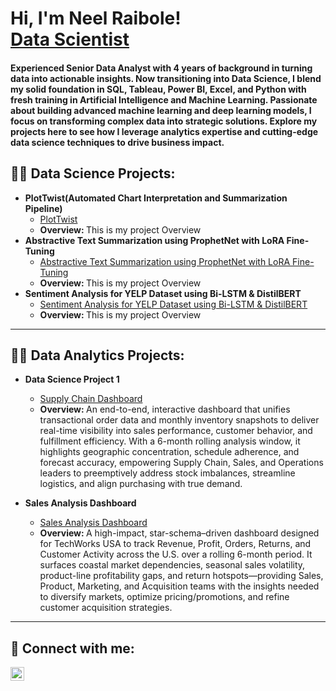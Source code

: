 <h1>Hi, I'm Neel Raibole! <br/><a href = "https://www.linkedin.com/in/neelraibole/">Data Scientist</a></h1>

<h4>Experienced Senior Data Analyst with 4 years of background in turning data into actionable insights. Now transitioning into Data Science, I blend my solid foundation in SQL, Tableau, Power BI, Excel, and Python with fresh training in Artificial Intelligence and Machine Learning. Passionate about building advanced machine learning and deep learning models, I focus on transforming complex data into strategic solutions. Explore my projects here to see how I leverage analytics expertise and cutting-edge data science techniques to drive business impact. </h4>
<h2>👨‍💻 Data Science Projects:</h2>

- <b>PlotTwist(Automated Chart Interpretation and Summarization Pipeline)</b>
  - [PlotTwist](https://github.com/Neel-Raibole/PlotTwist)
  - <b>Overview: </b>This is my project Overview
- <b>Abstractive Text Summarization using ProphetNet with LoRA Fine-Tuning</b>
  - [Abstractive Text Summarization using ProphetNet with LoRA Fine-Tuning](https://github.com/Neel-Raibole/Abstractive-Text-Summarization-using-ProphetNet-with-LoRA-Fine-Tuning)
  - <b>Overview: </b>This is my project Overview
- <b>Sentiment Analysis for YELP Dataset using Bi-LSTM & DistilBERT</b>
  - [Sentiment Analysis for YELP Dataset using Bi-LSTM & DistilBERT](https://github.com/Neel-Raibole/Sentiment-Analysis-using-BiLSTM-and-Transformer)
  - <b>Overview: </b>This is my project Overview

---

<h2>👨‍💻 Data Analytics Projects:</h2>

- <b>Data Science Project 1</b> <br />
  - [Supply Chain Dashboard](https://github.com/Neel-Raibole/Supply-Chain-Dashboard) <br />
  - <b>Overview: </b>An end-to-end, interactive dashboard that unifies transactional order data and monthly inventory snapshots to deliver real-time visibility into sales performance, customer behavior, and fulfillment efficiency. With a 6-month rolling analysis window, it highlights geographic concentration, schedule adherence, and forecast accuracy, empowering Supply Chain, Sales, and Operations leaders to preemptively address stock imbalances, streamline logistics, and align purchasing with true demand.

- <b>Sales Analysis Dashboard</b> <br />
   - [Sales Analysis Dashboard](https://github.com/Neel-Raibole/Sales-Analysis-Dashboard) <br />
  - <b>Overview: </b>A high-impact, star-schema–driven dashboard designed for TechWorks USA to track Revenue, Profit, Orders, Returns, and Customer Activity across the U.S. over a rolling 6-month period. It surfaces coastal market dependencies, seasonal sales volatility, product-line profitability gaps, and return hotspots—providing Sales, Product, Marketing, and Acquisition teams with the insights needed to diversify markets, optimize pricing/promotions, and refine customer acquisition strategies.

---

<h2> 🤳 Connect with me:</h2>

[<img align="left" alt="NeelRaibole | LinkedIn" width="22px" src="https://cdn.jsdelivr.net/npm/simple-icons@v3/icons/linkedin.svg" />][linkedin]

[linkedin]: https://linkedin.com/in/neelraibole

<!--
**Neel-Raibole/Neel-Raibole** is a ✨ _special_ ✨ repository because its `README.md` (this file) appears on your GitHub profile.
